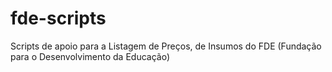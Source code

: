 # fde-scripts
Scripts de apoio para a Listagem de Preços, de Insumos do FDE (Fundação para o Desenvolvimento da Educação)
